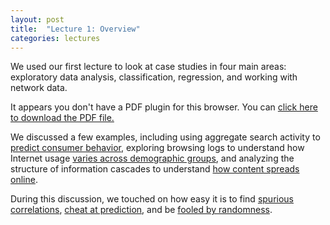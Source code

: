 ```yaml
---
layout: post
title:  "Lecture 1: Overview"
categories: lectures
---
```


We used our first lecture to look at case studies in four main areas: exploratory data analysis, classification, regression, and working with network data.

<!--
<iframe src="/slides/2019/lecture_1.pdf" width="100%" height="550px"></iframe>
-->

<object data="/slides/2019/lecture_1.pdf" type="application/pdf" width="100%" height="550px" style="overflow:scroll" >

  <p>It appears you don't have a PDF plugin for this browser. You can <a href="/slides/2019/lecture_1.pdf">click here to
  download the PDF file.</a></p>

</object>


We discussed a few examples, including using aggregate search activity to [predict consumer behavior](http://www.pnas.org/content/107/41/17486.full.pdf), exploring browsing logs to understand how Internet usage [varies across demographic groups](http://www.aaai.org/ocs/index.php/ICWSM/ICWSM12/paper/viewFile/4660/4975), and analyzing the structure of information cascades to understand [how content spreads online](https://5harad.com/papers/twiral.pdf).

During this discussion, we touched on how easy it is to find [spurious correlations](http://www.tylervigen.com), [cheat at prediction](http://hunch.net/?p=22), and be [fooled by randomness](https://en.wikipedia.org/wiki/Data_dredging).
